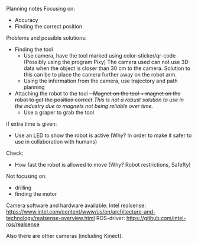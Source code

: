 Planning notes
Focusing on:
* Accuracy 
* Finding the correct position

Problems and possible solutions:
* Finding the tool 
  - Use camera, have the tool marked using color-sticker/qr-code (Possibly using the program Pixy)
  	The camera used can not use 3D-data when the object is closer than 30 cm to the camera.
	Solution to this can be to place the camera further away on the robot arm.
  - Using the information from the camera, use trajectory and path planning
* Attaching the robot to the tool
  ~~- Magnet on the tool + magnet on the robot to get the position correct~~
  	*This is not a robust solution to use in the industry due to magnets not being reliable over time.*
  - Use a graper to grab the tool

if extra time is given:
* Use an LED to show the robot is active (Why? In order to make it safer to use in collaboration with humans)

Check:
* How fast the robot is allowed to move (Why? Robot restrictions, Safefty)

Not focusing on:
* drilling
* finding the motor


Camera software and hardware available:
Intel realsense: https://www.intel.com/content/www/us/en/architecture-and-technology/realsense-overview.html
ROS-driver: https://github.com/intel-ros/realsense

Also there are other cameras (including Kinect).

